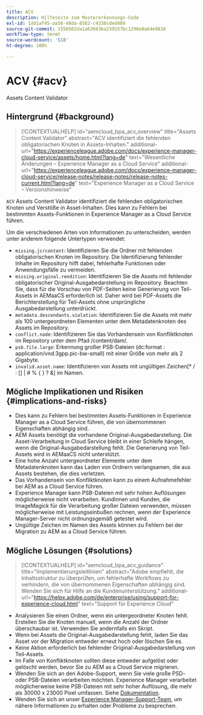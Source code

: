 ```yaml
---
title: ACV
description: Hilfeseite zum Mustererkennungs-Code
exl-id: 1dd1af45-aa56-48da-8582-c4330cded489
source-git-commit: 1558502da1a63663ba239157bc1296e0a64e9616
workflow-type: tm+mt
source-wordcount: '518'
ht-degree: 100%

---
```


# ACV {#acv}

Assets Content Validator

## Hintergrund {#background}

>[!CONTEXTUALHELP]
>id="aemcloud_bpa_acv_overview"
>title="Assets Content Validator"
>abstract="ACV identifiziert die fehlenden obligatorischen Knoten in Assets-Inhalten."
>additional-url="https://experienceleague.adobe.com/docs/experience-manager-cloud-service/assets/home.html?lang=de" text="Wesentliche Änderungen – Experience Manager as a Cloud Service"
>additional-url="https://experienceleague.adobe.com/docs/experience-manager-cloud-service/release-notes/release-notes/release-notes-current.html?lang=de" text="Experience Manager as a Cloud Service – Versionshinweise"

`ACV` Assets Content Validator identifiziert die fehlenden obligatorischen Knoten und Verstöße in Asset-Inhalten. Dies kann zu Fehlern bei bestimmten Assets-Funktionen in Experience Manager as a Cloud Service führen.

Um die verschiedenen Arten von Informationen zu unterscheiden, werden unter anderem folgende Untertypen verwendet:

* `missing.jcrcontent`: Identifizieren Sie die Ordner mit fehlenden obligatorischen Knoten im Repository. Die Identifizierung fehlender Inhalte im Repository hilft dabei, fehlerhafte Funktionen oder Anwendungsfälle zu vermeiden.
* `missing.original.rendition`: Identifizieren Sie die Assets mit fehlender obligatorischer Original-Ausgabedarstellung im Repository. Beachten Sie, dass für die Vorschau von PDF-Seiten keine Generierung von Teil-Assets in AEMaaCS erforderlich ist. Daher wird bei PDF-Assets die Berichterstellung für Teil-Assets ohne ursprüngliche Ausgabedarstellung unterdrückt.
* `metadata.descendants.violation`: Identifizieren Sie die Assets mit mehr als 100 untergeordneten Elementen unter dem Metadatenknoten des Assets im Repository.
* `conflict.node`: Identifizieren Sie das Vorhandensein von Konfliktknoten im Repository unter dem Pfad /content/dam/.
* `psb.file.large`: Erkennung großer PSB-Dateien (dc:format : application/vnd.3gpp.pic-bw-small) mit einer Größe von mehr als 2 Gigabyte.
* `invalid.asset.name`: Identifizieren von Assets mit ungültigen Zeichen[* / : [\] | # % { } ? &amp;] im Namen.

## Mögliche Implikationen und Risiken {#implications-and-risks}

* Dies kann zu Fehlern bei bestimmten Assets-Funktionen in Experience Manager as a Cloud Service führen, die von übernommenen Eigenschaften abhängig sind.
* AEM Assets benötigt die vorhandene Original-Ausgabedarstellung. Die Asset-Verarbeitung in Cloud Service bleibt in einer Schleife hängen, wenn die Original-Ausgabedarstellung fehlt. Die Generierung von Teil-Assets wird in AEMaaCS nicht unterstützt.
* Eine hohe Anzahl untergeordneter Elemente unter dem Metadatenknoten kann das Laden von Ordnern verlangsamen, die aus Assets bestehen, die dies verletzen.
* Das Vorhandensein von Konfliktknoten kann zu einem Aufnahmefehler bei AEM as a Cloud Service führen.
* Experience Manager kann PSB-Dateien mit sehr hohen Auflösungen möglicherweise nicht verarbeiten. Kundinnen und Kunden, die ImageMagick für die Verarbeitung großer Dateien verwenden, müssen möglicherweise mit Leistungseinbußen rechnen, wenn der Experience Manager-Server nicht ordnungsgemäß getestet wird.
* Ungültige Zeichen im Namen des Assets können zu Fehlern bei der Migration zu AEM as a Cloud Service führen.

## Mögliche Lösungen {#solutions}

>[!CONTEXTUALHELP]
>id="aemcloud_bpa_acv_guidance"
>title="Implementierungsleitlinien"
>abstract="Adobe empfiehlt, die Inhaltsstruktur zu überprüfen, um fehlerhafte Workflows zu verhindern, die von übernommenen Eigenschaften abhängig sind. Wenden Sie sich für Hilfe an die Kundenunterstützung."
>additional-url="https://helpx.adobe.com/de/enterprise/using/support-for-experience-cloud.html" text="Support für Experience Cloud"

* Analysieren Sie einen Ordner, wenn ein untergeordneter Knoten fehlt. Erstellen Sie die Knoten manuell, wenn die Anzahl der Ordner überschaubar ist. Verwenden Sie andernfalls ein Skript.
* Wenn bei Assets die Original-Ausgabedarstellung fehlt, laden Sie das Asset vor der Migration entweder erneut hoch oder löschen Sie es.
* Keine Aktion erforderlich bei fehlender Original-Ausgabedarstellung von Teil-Assets.
* Im Falle von Konfliktknoten sollten diese entweder aufgelöst oder gelöscht werden, bevor Sie zu AEM as a Cloud Service migrieren.
* Wenden Sie sich an den Adobe-Support, wenn Sie viele große PSD- oder PSB-Dateien verarbeiten möchten. Experience Manager verarbeitet möglicherweise keine PSB-Dateien mit sehr hoher Auflösung, die mehr als 30000 x 23000 Pixel umfassen. Siehe [Dokumentation](https://experienceleague.adobe.com/docs/experience-manager-65/assets/extending/best-practices-for-imagemagick.html?lang=de).
* Wenden Sie sich an unser [Experience Manager-Support-Team](https://helpx.adobe.com/de/enterprise/using/support-for-experience-cloud.html), um nähere Informationen zu erhalten oder Probleme zu besprechen.
